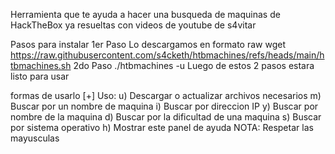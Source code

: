 Herramienta que te ayuda a hacer una busqueda de maquinas de HackTheBox ya resueltas con videos de youtube de s4vitar


Pasos para instalar 
1er Paso
Lo descargamos en formato raw
wget https://raw.githubusercontent.com/s4cketh/htbmachines/refs/heads/main/htbmachines.sh
2do Paso
./htbmachines -u
Luego de estos 2 pasos estara listo para usar


formas de usarlo 
[+] Uso:
	u) Descargar o actualizar archivos necesarios
	m) Buscar por un nombre de maquina
	i) Buscar por direccion IP
	y) Buscar por nombre de la maquina
	d) Buscar por la dificultad de una maquina
	s) Buscar por sistema operativo
	h) Mostrar este panel de ayuda
NOTA: Respetar las mayusculas
